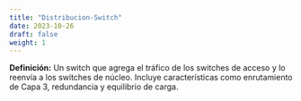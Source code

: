```yaml
---
title: "Distribucion-Switch"
date: 2023-10-26
draft: false
weight: 1
---
```


**Definición:** Un switch que agrega el tráfico de los switches de acceso y lo reenvía a los switches de núcleo. Incluye características como enrutamiento de Capa 3, redundancia y equilibrio de carga.

